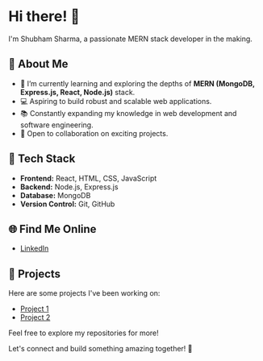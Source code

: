 # Hi there! 👋

I'm Shubham Sharma, a passionate MERN stack developer in the making.

## 🚀 About Me

- 🌱 I’m currently learning and exploring the depths of **MERN (MongoDB, Express.js, React, Node.js)** stack.
- 💻 Aspiring to build robust and scalable web applications.
- 📚 Constantly expanding my knowledge in web development and software engineering.
- 🤝 Open to collaboration on exciting projects.

## 🔧 Tech Stack

- **Frontend:** React, HTML, CSS, JavaScript
- **Backend:** Node.js, Express.js
- **Database:** MongoDB
- **Version Control:** Git, GitHub

## 🌐 Find Me Online

- [LinkedIn](https-www.linkedin.com-in-shubham-sharma-76861a1a0-)

## 📂 Projects

Here are some projects I've been working on:

- [Project 1](https://structural-firm-site.netlify.app/)
- [Project 2](https://restock-shubham.netlify.app/)

Feel free to explore my repositories for more!

Let's connect and build something amazing together! 🌟

